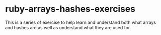 # ruby-arrays-hashes-exercises

This is a series of exercise to help learn and understand both what arrays and hashes are as well as understand what they are used for.
